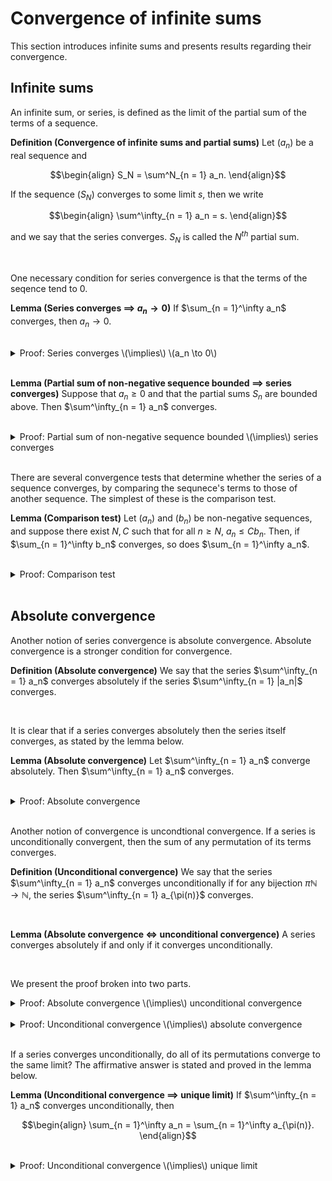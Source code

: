 # Convergence of infinite sums

This section introduces infinite sums and presents results regarding their convergence.

## Infinite sums

An infinite sum, or series, is defined as the limit of the partial sum of the terms of a sequence.

<div class="definition">

**Definition (Convergence of infinite sums and partial sums)** Let $(a_n)$ be a real sequence and
    
$$\begin{align}
S_N = \sum^N_{n = 1} a_n.
\end{align}$$
    
If the sequence $(S_N)$ converges to some limit $s$, then we write
    
$$\begin{align}
\sum^\infty_{n = 1} a_n = s.
\end{align}$$
    
and we say that the series converges. $S_N$ is called the $N^{th}$ partial sum.
    
</div>
<br>

One necessary condition for series convergence is that the terms of the seqence tend to $0$.

<div class="lemma">

**Lemma (Series converges $\implies$ $a_n \to 0$)** If $\sum_{n = 1}^\infty a_n$ converges, then $a_n \to 0$.
    
</div>
<br>
    
<details class="proof">
<summary>Proof: Series converges \(\implies\) \(a_n \to 0\)</summary>

Suppose that $(a_n)$ is a sequence whose series $\sum_{n = 1}^\infty a_n$ converges to $s$. If $\epsilon > 0$, then we can find $N$ such that
    
$$\begin{align}
|S_n - s| < \frac{\epsilon}{2} \text{ for all } n > N,
\end{align}$$
    
and therefore also
    
$$\begin{align}
|a_{n + 1}| = |S_{n + 1} - S_n| < |S_{n + 1} - s| + |S_n - s| < \frac{\epsilon}{2} + \frac{\epsilon}{2} = \epsilon \text{ for all } n > N.
\end{align}$$
    
Therefore $|a_n|$ converges to $0$ and so does $a_n$.

</details>
<br>

<div class="lemma">

**Lemma (Partial sum of non-negative sequence bounded $\implies$ series converges)** Suppose that $a_n \geq 0$ and that the partial sums $S_n$ are bounded above. Then $\sum^\infty_{n = 1} a_n$ converges.
    
</div>
<br>

<details class="proof">
<summary>Proof: Partial sum of non-negative sequence bounded \(\implies\) series converges</summary>

Suppose that $a_n \geq 0$ is a sequence in $\mathbb{R}$ and that the partial sums $S_n$ are bounded above. The {ref}`real numbers<analysis-i-real-num>` have the {ref}`least upper bound property<analysis-i-least-upper-bound>`, which {ref}`implies<analysis-i-mono-seq-prop>` that they also have the {ref}`monotone sequences property<analysis-i-mono-seq-prop>`. $(S_n)$ is a monotonic increasing sequence that is bounded above, therefore it converges by the monotone sequences property.

</details>
<br>
    
There are several convergence tests that determine whether the series of a sequence converges, by comparing the sequnece's terms to those of another sequence. The simplest of these is the comparison test.
    
<div class="lemma">

**Lemma (Comparison test)** Let $(a_n)$ and $(b_n)$ be non-negative sequences, and suppose there exist $N, C$ such that for all $n \geq N$, $a_n \leq C b_n$. Then, if $\sum_{n = 1}^\infty b_n$ converges, so does $\sum_{n = 1}^\infty a_n$.
    
</div>
<br>

<details class="proof">
<summary>Proof: Comparison test</summary>
    
Let $(a_n)$ and $(b_n)$ be non-negative sequences, and suppose there exist $N, C$ such that for all $n \geq N$, $a_n \leq C b_n$. We will show that the terms $S_R = \sum^R_{n = 1} a_n$ are bounded above. We have
    
$$\begin{align}
S_M - S_N = \sum^{M}_{n = N + 1} a_n \leq C \sum^{M}_{n = N + 1} b_n \leq C \sum^\infty_{n = N + 1} b_n,
\end{align}$$
    
and therefore, for all $M \geq N$ we have $S_M \leq S_N + \sum^\infty_{n = N + 1} b_n$. Since the $S_M$ are monotonic increasing and bounded, they must converge.

</details>
<br>
    
    
## Absolute convergence
    
Another notion of series convergence is absolute convergence. Absolute convergence is a stronger condition for convergence.
    
<div class="definition">

**Definition (Absolute convergence)** We say that the series $\sum^\infty_{n = 1} a_n$ converges absolutely if the series $\sum^\infty_{n = 1} |a_n|$ converges.
    
</div>
<br>
    
It is clear that if a series converges absolutely then the series itself converges, as stated by the lemma below.
    
<div class="lemma">

**Lemma (Absolute convergence)** Let $\sum^\infty_{n = 1} a_n$ converge absolutely. Then $\sum^\infty_{n = 1} a_n$ converges.

</div>
<br>


<details class="proof">
<summary>Proof: Absolute convergence</summary>
    
Let $\epsilon > 0$, $p > q$ and consider
    
$$|S_p - S_q| = \Bigg| \sum_{n = q + 1}^p a_n \Bigg| \leq \sum_{n = q + 1}^p |a_n| = U_p - U_q = |U_p - U_q|.$$
    
Since $U_N$ converges it is Cauchy, so we can find $M$ such that for all $p > q \geq M$
    
$$|S_p - S_q| \leq |U_p - U_q| < \epsilon,$$
    
which means that $S_N$ is Cauchy. Since $S_N$ is Cauchy it converges by {ref}`the general principle of convergence<analysis-i-cauchy-seqs>`.

</details>
<br>
    
Another notion of convergence is uncondtional convergence. If a series is unconditionally convergent, then the sum of any permutation of its terms converges.
    
<div class="definition">

**Definition (Unconditional convergence)** We say that the series $\sum^\infty_{n = 1} a_n$ converges unconditionally if for any bijection $\pi \mathbb{N} \to \mathbb{N}$, the series $\sum^\infty_{n = 1} a_{\pi(n)}$ converges.
    
</div>
<br>
    

<div class="lemma">

**Lemma (Absolute convergence $\iff$ unconditional convergence)** A series converges absolutely if and only if it converges unconditionally.

</div>
<br>
    
We present the proof broken into two parts.
    
<details class="proof">
<summary>Proof: Absolute convergence \(\implies\) unconditional convergence</summary>
    
Let $\pi \mathbb{N} \to \mathbb{N}$ be a bijection. We show that if the series $\sum^\infty_{n = 1} a_n$ converges absolutely, then $\sum^\infty_{n = 1} a_{\pi(n)}$ is Cauchy and that it has a convergent subsequence, {ref}`implying that that the later converges<analysis-i-cauchy-seqs>`.
    
Let $S_N = \sum^N_{n = 1} a_{\pi(n)}$ and consider
    
$$\begin{align}
|S_p - S_q| = \Bigg| \sum_{n = q + 1}^p a_{\pi(n)} \Bigg| \leq \sum_{n = q + 1}^p |a_{\pi(n)}|
\end{align}$$
    
where $p > q$. Let $\epsilon > 0$. Since $\sum^\infty_{n = 1} |a_n|$ converges, we can pick $M$ such that $\sum^\infty_{n = q + 1} |a_n| < \epsilon$. If we pick $N$ large enough such that $\{1, ..., M\} \subseteq \{\pi(1), ..., \pi(N)\}$, then for any $n > N$ we have $\pi(n) > M$. Therefore, for any $p > q > N$ we have $\{\pi(q + 1), ..., \pi(p)\} \subseteq \{M + 1, M + 2, ...\}$ and thus
    
$$\begin{align}
|S_p - S_q| \leq \sum_{n = q + 1}^p |a_{\pi(n)}| \leq \sum_{n = M + 1}^\infty |a_{\pi(n)}| < \epsilon,
\end{align}$$
    
therefore $S_N$ is Cauchy and converges by {ref}`the general principle of convergence<analysis-i-cauchy-seqs>`.

</details>
<br>
    
<details class="proof">
<summary>Proof: Unconditional convergence \(\implies\) absolute convergence</summary>
    
We prove that if a series does not converge absolutely, it does not converge unconditionally. Therefore, if a series converges unconditionally, it must be the case that it converges absolutely - otherwise a contradiction would be reached.
    
Suppose that $\sum^\infty_{n = 1} |a_n| = \infty$. Let $(b_n)$ and $(c_n)$ be the subsequences of non-negative and negative terms of the sequence $(a_n)$, respectively. Then either $\sum^\infty_{n = 1} b_n$ or $\sum^\infty_{n = 1} c_n$ must be unbounded because otherwise $\sum^\infty_{n = 1} |a_n|$ would converge. Without loss of generality, we can assume $\sum^\infty_{n = 1} b_n = \infty$. From here we can construct a sequence $0 = n_0 < n_1 < n_2 < ...$ such that for all $k$, the contribution of the terms $b_{n_{k - 1} + 1}$ through $b_{n_k}$, plus the term $c_k$ is larger than $1$, as in
    
$$\begin{align}
b_{n_{k - 1} + 1} + b_{n_{k - 1} + 2} + ... + b_{n_k} + c_k \geq 1.
\end{align}$$
    
This is possible because $\sum^\infty_{n = 1} b_n = \infty$. Letting $\pi$ be the above permutation of terms we arrive at $\sum^\infty_{n = 1} a_{\pi(n)} = \infty$ and therfore the series does not converge unconditionally.

</details>
<br>
    
If a series converges unconditionally, do all of its permutations converge to the same limit? The affirmative answer is stated and proved in the lemma below.
    

<div class="lemma">

**Lemma (Unconditional convergence $\implies$ unique limit)** If $\sum^\infty_{n = 1} a_n$ converges unconditionally, then
    
$$\begin{align}
\sum_{n = 1}^\infty a_n = \sum_{n = 1}^\infty a_{\pi(n)}.
\end{align}$$

</div>
<br>


<details class="proof">
<summary>Proof: Unconditional convergence \(\implies\) unique limit</summary>
    
If the series $\sum^\infty_{n = 1} a_n$ converges unconditionally, then it also converges absolutely. Let $\epsilon > 0$ and pick $M$ large enough such that
    
$$\begin{align}
\sum^\infty_{n = M + 1} |a_n| &< \frac{\epsilon}{2}, \\
\sum^\infty_{n = M + 1} a_{\pi(n)} &< \frac{\epsilon}{2}.
\end{align}$$
    
We can pick $N$ large enough such that
    
$$\begin{align}
\{1, ..., M\} \subseteq \{\pi(1), ..., \pi(N)\}, \\
\{\pi(1), ..., \pi(M)\} \subseteq \{1, ..., N\}.
\end{align}$$
    
Then for every $K \geq N$,
    
$$\begin{align}
\Bigg| \sum_{n = 1}^K a_n - \sum_{n = 1}^K a_{\pi(n)} \Bigg| \leq \sum_{n = M + 1}^K |a_n| - \sum_{n = M + 1}^K |a_{\pi(n)}| < \frac{\epsilon}{2} + \frac{\epsilon}{2} = \epsilon.
\end{align}$$
    
Since this holds for any $\epsilon > 0$ and $K \geq N$ we must have $\sum^\infty_{n = 1} a_n = \sum^\infty_{n = 1} a_{\pi(n)}$.


</details>
<br>